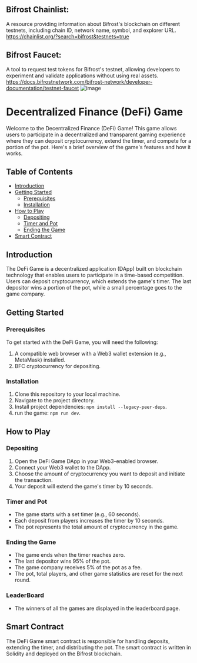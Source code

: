 ## Bifrost Chainlist: 
A resource providing information about Bifrost's blockchain on different testnets, including chain ID, network name, symbol, and explorer URL.
https://chainlist.org/?search=bifrost&testnets=true
## Bifrost Faucet: 
A tool to request test tokens for Bifrost's testnet, allowing developers to experiment and validate applications without using real assets.
https://docs.bifrostnetwork.com/bifrost-network/developer-documentation/testnet-faucet
![image](https://github.com/Block-Developers/Crypto-Coffee/assets/88650559/fb0d7e0f-d4cd-4547-8870-10162437c11d)

# Decentralized Finance (DeFi) Game

Welcome to the Decentralized Finance (DeFi) Game! This game allows users to participate in a decentralized and transparent gaming experience where they can deposit cryptocurrency, extend the timer, and compete for a portion of the pot. Here's a brief overview of the game's features and how it works.

## Table of Contents

- [Introduction](#introduction)
- [Getting Started](#getting-started)
  - [Prerequisites](#prerequisites)
  - [Installation](#installation)
- [How to Play](#how-to-play)
  - [Depositing](#depositing)
  - [Timer and Pot](#timer-and-pot)
  - [Ending the Game](#ending-the-game)
- [Smart Contract](#smart-contract)


## Introduction

The DeFi Game is a decentralized application (DApp) built on blockchain technology that enables users to participate in a time-based competition. Users can deposit cryptocurrency, which extends the game's timer. The last depositor wins a portion of the pot, while a small percentage goes to the game company.

## Getting Started

### Prerequisites

To get started with the DeFi Game, you will need the following:

1. A compatible web browser with a Web3 wallet extension (e.g., MetaMask) installed.
2. BFC cryptocurrency for depositing.

### Installation

1. Clone this repository to your local machine.
2. Navigate to the project directory.
3. Install project dependencies: `npm install --legacy-peer-deps`.
4. run the game: `npm run dev`.

## How to Play

### Depositing

1. Open the DeFi Game DApp in your Web3-enabled browser.
2. Connect your Web3 wallet to the DApp.
3. Choose the amount of cryptocurrency you want to deposit and initiate the transaction.
4. Your deposit will extend the game's timer by 10 seconds.

### Timer and Pot

- The game starts with a set timer (e.g., 60 seconds).
- Each deposit from players increases the timer by 10 seconds.
- The pot represents the total amount of cryptocurrency in the game.

### Ending the Game

- The game ends when the timer reaches zero.
- The last depositor wins 95% of the pot.
- The game company receives 5% of the pot as a fee.
- The pot, total players, and other game statistics are reset for the next round.

### LeaderBoard

- The winners of all the games are displayed in the leaderboard page.

## Smart Contract

The DeFi Game smart contract is responsible for handling deposits, extending the timer, and distributing the pot. The smart contract is written in Solidity and deployed on the Bifrost blockchain.





